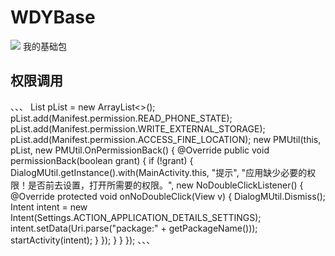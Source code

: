 # WDYBase
[![](https://jitpack.io/v/wangdongyi/WDYBase.svg)](https://jitpack.io/#wangdongyi/WDYBase)
我的基础包
## 权限调用
、、、
List<String> pList = new ArrayList<>();
        pList.add(Manifest.permission.READ_PHONE_STATE);
        pList.add(Manifest.permission.WRITE_EXTERNAL_STORAGE);
        pList.add(Manifest.permission.ACCESS_FINE_LOCATION);
        new PMUtil(this, pList, new PMUtil.OnPermissionBack() {
            @Override
            public void permissionBack(boolean grant) {
                if (!grant) {
                    DialogMUtil.getInstance().with(MainActivity.this, "提示", "应用缺少必要的权限！是否前去设置，打开所需要的权限。", new NoDoubleClickListener() {
                        @Override
                        protected void onNoDoubleClick(View v) {
                            DialogMUtil.Dismiss();
                            Intent intent = new Intent(Settings.ACTION_APPLICATION_DETAILS_SETTINGS);
                            intent.setData(Uri.parse("package:" + getPackageName()));
                            startActivity(intent);
                        }
                    });
                }
            }
        });
、、、
